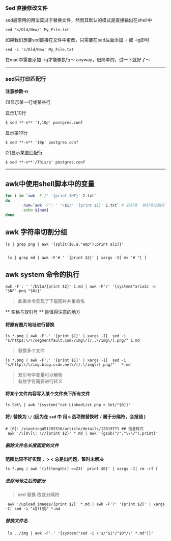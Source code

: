 ### Sed 直接修改文件

sed最常用的用法莫过于替换文件，然而其默认的模式是直接输出在shell中

    sed 's/Old/New/' My_File.txt

如果我们想要sed直接在文件中更改，只需要在sed后面添加 -i 或 -ig即可

    sed -i 's/Old/New' My_File.txt

在mac中需要添加 -ig才能够执行～ anyway，很简单的，试一下就好了～

----


### sed只打印匹配行

  
**注意参数-n**  
  
(1)显示某一行或某些行  
  
显示1,10行  

    $ sed **-n** '1,10p' postgres.conf  
  
显示第10行  

    $ sed **-n** '10p' postgres.conf  
  
(2)显示某些匹配行  

    $ sed **-n**'/This/p' postgres.conf

---

## awk中使用shell脚本中的变量

```sh
for i in `awk -F'/' '{print $NF}' 2.txt`
do   
        num=`awk -F': ' "/$i/" '{print $1}' 1.txt` # 双引号  单引号分隔开
        echo ${num}
done
```


## awk 字符串切割分组

    ls | grep png | awk '{split($0,a,"amp");print a[2]}'


     ls | grep md | awk -F'# ' '{print $2}' | xargs -I[ mv "# "[ [



## awk system 命令的执行

    awk -F': ' '/bVIu/{print $2}' 1.md | awk -F'/' '{system("aria2c -o "$NF".png "$0)}'

> 此条命令实现了下载图片并重命名

**  空格与双引号  ** 是值得注意的地方

#### 将原有图片地址进行替换

    ls *.png | awk -F'.' '{print $1}' | xargs -I[  sed -i "s/https:\/\/segmentfault.com\/img\/[/..\/img\/[.png/" 1.md

> 替换多个文件

    ls *.png | awk -F'.' '{print $1}' | xargs -I[  sed -i "s/http:\/\/img.blog.csdn.net\/[/.\/img\/[.png/"   *.md

> 双引号中变量可以解析  
> 有些字符需要进行转义

#### 将某个文件内容写入某个文件夹下所有文件

    ls Set\ | awk '{system("cat LinkedList.php > Set/"$0)}'

#### 将`/` 替换为 `\/`  (因为在 `sed`  中 用 s 选项做替换时  `/` 属于分隔符，会报错 )

    # [0]: /xiaoting451292510/article/details/12019771 ## 信息样式
     awk '/\[0\]\: \//{print $2}' *.md | awk '{gsub("/","\\\/");print}'


##### 删除文件名长度固定的文件  

**范围比较不好实现 ，> < 总是出问题，暂时未解决**

    ls *.png | awk '{if(length() ==23)  print $0}' | xargs -I[ rm -rf [


##### 去除问号之后的部分
> sed 替换 改变分隔符

     awk '/upload_images/{print $2}' *.md | awk -F'?' '{print $2}' | xargs -I[ sed -i "s@?[@@" *.md

##### 替换文件名
     ls ../img | awk -F'.' '{system("sed -i \'s/"$1"/"$0"/\' *.md")}'